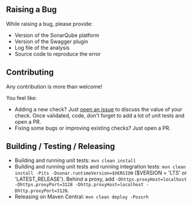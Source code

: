 ## Raising a Bug
While raising a bug, please provide:
* Version of the SonarQube platform
* Version of the Swagger plugin
* Log file of the analysis
* Source code to reproduce the error

## Contributing
Any contribution is more than welcome!
 
You feel like:
* Adding a new check? Just [open an issue](https://github.com/zouftou/sonar-swagger/issues/new) to discuss the value of your check. Once validated, code, don't forget to add a lot of unit tests and open a PR.
* Fixing some bugs or improving existing checks? Just open a PR.

## Building / Testing / Releasing
* Building and running unit tests: `mvn clean install`
* Building and running unit tests and running integration tests: `mvn clean install -Pits -Dsonar.runtimeVersion=$VERSION` ($VERSION = 'LTS' or 'LATEST_RELEASE'). Behind a proxy, add `-Dhttps.proxyHost=localhost -Dhttps.proxyPort=3128 -Dhttp.proxyHost=localhost -Dhttp.proxyPort=3128`.
* Releasing on Maven Central: `mvn clean deploy -Possrh`
